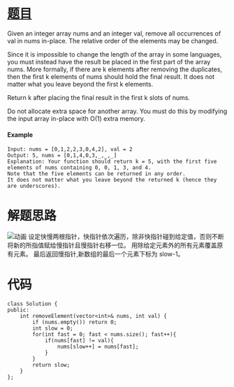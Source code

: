 # [题目](https://leetcode-cn.com/problems/remove-element/)
Given an integer array nums and an integer val, remove all occurrences of val in nums in-place. The relative order of the elements may be changed.

Since it is impossible to change the length of the array in some languages, you must instead have the result be placed in the first part of the array nums. More formally, if there are k elements after removing the duplicates, then the first k elements of nums should hold the final result. It does not matter what you leave beyond the first k elements.

Return k after placing the final result in the first k slots of nums.

Do not allocate extra space for another array. You must do this by modifying the input array in-place with O(1) extra memory.

#### Example
```
Input: nums = [0,1,2,2,3,0,4,2], val = 2
Output: 5, nums = [0,1,4,0,3,_,_,_]
Explanation: Your function should return k = 5, with the first five elements of nums containing 0, 0, 1, 3, and 4.
Note that the five elements can be returned in any order.
It does not matter what you leave beyond the returned k (hence they are underscores).
```

# 解题思路
![动画](https://user-images.githubusercontent.com/54204224/140169720-be4f00a4-f0db-47d9-9599-1dd481d7d34d.gif)
设定快慢两根指针，快指针依次遍历，除非快指针碰到给定值，否则不断将新的所指值赋给慢指针且慢指针右移一位。
用除给定元素外的所有元素覆盖原有元素。
最后返回慢指针,新数组的最后一个元素下标为 slow-1。


# 代码
```
class Solution {
public:
    int removeElement(vector<int>& nums, int val) {
        if (nums.empty()) return 0;
        int slow = 0;
        for(int fast = 0; fast < nums.size(); fast++){
            if(nums[fast] != val){
                nums[slow++] = nums[fast];
            }
        }
        return slow;
    }
};
```
